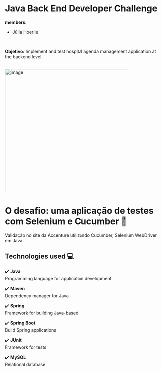 # Java Back End Developer Challenge

<b>members:</b></br>
	<ul>
		<li>Júlia Hoerlle</li>
	</ul> 
<br>

<b>Objetivo:</b> Implement and test hospital agenda management application at the backend level.
<br>
<br>

<img width="399" alt="image" src="https://github.com/nuwe-reports/651bda22b88fed1e0ca23d3c/assets/64220340/a5494565-08dc-494d-9158-a4772b156c44">


# O desafio: uma aplicação de testes com Selenium e Cucumber :memo:
Validação no site da Accenture utilizando Cucumber, Selenium WebDriver em Java.
  
## Technologies used :computer:

:heavy_check_mark: <b>Java</b><br>
Programming language for application development <br>

:heavy_check_mark: <b>Maven</b><br>
Dependency manager for Java <br>

:heavy_check_mark: <b>Spring</b><br>
Framework for building Java-based<br>

:heavy_check_mark: <b>Spring Boot</b><br>
Build Spring applications <br>

:heavy_check_mark: <b>JUnit</b><br>
Framework for tests<br>

:heavy_check_mark: <b>MySQL</b><br>
Relational database<br>
